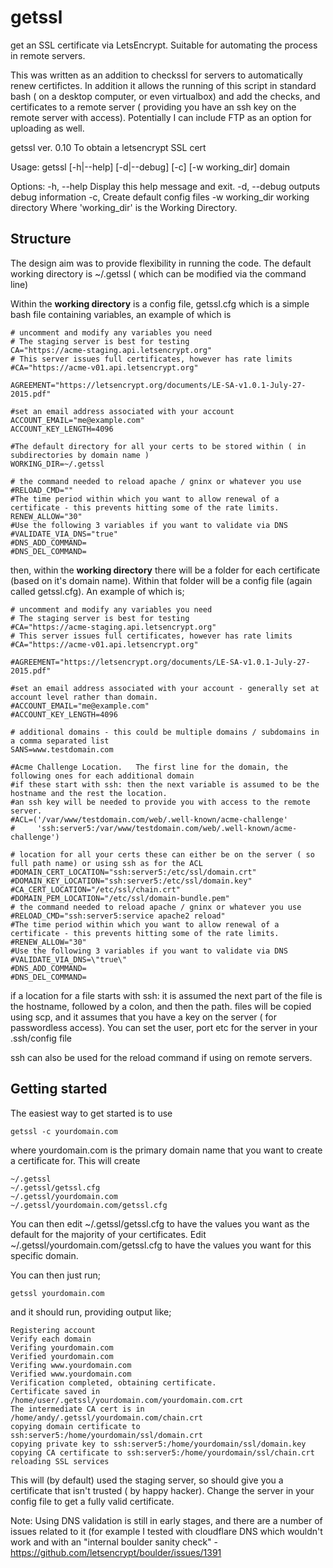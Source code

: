 # getssl
get an SSL certificate via LetsEncrypt.  Suitable for automating the process in remote servers. 

This was written as an addition to checkssl for servers to automatically renew certifictes.  In addition it allows the running of this script in standard bash ( on a desktop computer, or even virtualbox) and add the checks, and certificates to a remote server ( providing you have an ssh key on the remote server with access). Potentially I can include FTP as an option for uploading as well. 

   getssl ver. 0.10
   To obtain a letsencrypt SSL cert

   Usage: getssl [-h|--help] [-d|--debug] [-c] [-w working_dir] domain

   Options:
  -h, --help  Display this help message and exit.
  -d, --debug  outputs debug information
  -c,          Create default config files
  -w working_dir  working directory
    Where 'working_dir' is the Working Directory.


## Structure

The design aim was to provide flexibility in running the code.  The default working directory is ~/.getssl ( which can be modified via the command line)

Within the **working directory** is a config file, getssl.cfg which is a simple bash file containing variables, an example of which is 

```
# uncomment and modify any variables you need
# The staging server is best for testing
CA="https://acme-staging.api.letsencrypt.org"
# This server issues full certificates, however has rate limits
#CA="https://acme-v01.api.letsencrypt.org"

AGREEMENT="https://letsencrypt.org/documents/LE-SA-v1.0.1-July-27-2015.pdf"

#set an email address associated with your account 
ACCOUNT_EMAIL="me@example.com"
ACCOUNT_KEY_LENGTH=4096

#The default directory for all your certs to be stored within ( in subdirectories by domain name ) 
WORKING_DIR=~/.getssl

# the command needed to reload apache / gninx or whatever you use
#RELOAD_CMD=""
#The time period within which you want to allow renewal of a certificate - this prevents hitting some of the rate limits. 
RENEW_ALLOW="30"
#Use the following 3 variables if you want to validate via DNS
#VALIDATE_VIA_DNS="true"
#DNS_ADD_COMMAND=
#DNS_DEL_COMMAND=
```

then, within the **working directory** there will be a folder for each certificate (based on it's domain name). Within that folder will be a config file (again called getssl.cfg).  An example of which is;

```
# uncomment and modify any variables you need
# The staging server is best for testing
#CA="https://acme-staging.api.letsencrypt.org"
# This server issues full certificates, however has rate limits
#CA="https://acme-v01.api.letsencrypt.org"

#AGREEMENT="https://letsencrypt.org/documents/LE-SA-v1.0.1-July-27-2015.pdf"

#set an email address associated with your account - generally set at account level rather than domain. 
#ACCOUNT_EMAIL="me@example.com"
#ACCOUNT_KEY_LENGTH=4096

# additional domains - this could be multiple domains / subdomains in a comma separated list
SANS=www.testdomain.com

#Acme Challenge Location.   The first line for the domain, the following ones for each additional domain
#if these start with ssh: then the next variable is assumed to be the hostname and the rest the location.
#an ssh key will be needed to provide you with access to the remote server.
#ACL=('/var/www/testdomain.com/web/.well-known/acme-challenge'
#     'ssh:server5:/var/www/testdomain.com/web/.well-known/acme-challenge')

# location for all your certs these can either be on the server ( so full path name) or using ssh as for the ACL
#DOMAIN_CERT_LOCATION="ssh:server5:/etc/ssl/domain.crt"
#DOMAIN_KEY_LOCATION="ssh:server5:/etc/ssl/domain.key"
#CA_CERT_LOCATION="/etc/ssl/chain.crt"
#DOMAIN_PEM_LOCATION="/etc/ssl/domain-bundle.pem" 
# the command needed to reload apache / gninx or whatever you use
#RELOAD_CMD="ssh:server5:service apache2 reload"
#The time period within which you want to allow renewal of a certificate - this prevents hitting some of the rate limits. 
#RENEW_ALLOW="30"
#Use the following 3 variables if you want to validate via DNS
#VALIDATE_VIA_DNS=\"true\"
#DNS_ADD_COMMAND=
#DNS_DEL_COMMAND=
```

if a location for a file starts with ssh:  it is assumed the next part of the file is the hostname, followed by a colon, and then the path. 
files will be copied using scp, and it assumes that you have a key on the server ( for passwordless access).  You can set the user, port etc for the server in your .ssh/config file

ssh can also be used for the reload command if using on remote servers. 

## Getting started

The easiest way to get started is to use

```
getssl -c yourdomain.com 
```

where yourdomain.com is the primary domain name that you want to create a certificate for.   This will create

```
~/.getssl
~/.getssl/getssl.cfg
~/.getssl/yourdomain.com
~/.getssl/yourdomain.com/getssl.cfg
```

You can then edit ~/.getssl/getssl.cfg to have the values you want as the default for the majority of your certificates. 
Edit ~/.getssl/yourdomain.com/getssl.cfg to have the values you want for this specific domain. 

You can then just run;

```getssl yourdomain.com ```

and it should run, providing output like;
```
Registering account
Verify each domain
Verifing yourdomain.com
Verified yourdomain.com
Verifing www.yourdomain.com
Verified www.yourdomain.com
Verification completed, obtaining certificate.
Certificate saved in /home/user/.getssl/yourdomain.com/yourdomain.com.crt
The intermediate CA cert is in /home/andy/.getssl/yourdomain.com/chain.crt
copying domain certificate to ssh:server5:/home/yourdomain/ssl/domain.crt
copying private key to ssh:server5:/home/yourdomain/ssl/domain.key
copying CA certificate to ssh:server5:/home/yourdomain/ssl/chain.crt
reloading SSL services
```
This will (by default) used the staging server, so should give you a certificate that isn't trusted ( by happy hacker).
Change the server in your config file to get a fully valid certificate. 

Note:   Using DNS validation is still in early stages, and there are a number of issues related to it (for example I tested with cloudflare DNS which wouldn't work and with an "internal boulder sanity check" - https://github.com/letsencrypt/boulder/issues/1391 
 
